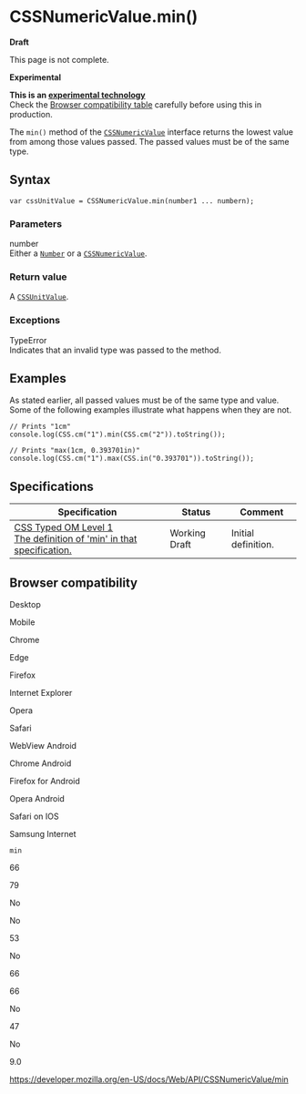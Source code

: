 # CSSNumericValue.min()

**Draft**

This page is not complete.

**Experimental**

**This is an [experimental technology](https://developer.mozilla.org/en-US/docs/MDN/Guidelines/Conventions_definitions#experimental)**  
Check the [Browser compatibility table](#browser_compatibility) carefully before using this in production.

The `min()` method of the [`CSSNumericValue`](../cssnumericvalue) interface returns the lowest value from among those values passed. The passed values must be of the same type.

## Syntax

    var cssUnitValue = CSSNumericValue.min(number1 ... numbern);

### Parameters

number  
Either a [`Number`](https://developer.mozilla.org/en-US/docs/Web/JavaScript/Reference/Global_Objects/Number) or a [`CSSNumericValue`](../cssnumericvalue).

### Return value

A [`CSSUnitValue`](../cssunitvalue).

### Exceptions

TypeError  
Indicates that an invalid type was passed to the method.

## Examples

As stated earlier, all passed values must be of the same type and value. Some of the following examples illustrate what happens when they are not.

    // Prints "1cm"
    console.log(CSS.cm("1").min(CSS.cm("2")).toString());

    // Prints "max(1cm, 0.393701in)"
    console.log(CSS.cm("1").max(CSS.in("0.393701")).toString());

## Specifications

<table><thead><tr class="header"><th>Specification</th><th>Status</th><th>Comment</th></tr></thead><tbody><tr class="odd"><td><a href="https://drafts.css-houdini.org/css-typed-om-1/#dom-cssnumericvalue-min">CSS Typed OM Level 1<br />
<span class="small">The definition of 'min' in that specification.</span></a></td><td><span class="spec-wd">Working Draft</span></td><td>Initial definition.</td></tr></tbody></table>

## Browser compatibility

Desktop

Mobile

Chrome

Edge

Firefox

Internet Explorer

Opera

Safari

WebView Android

Chrome Android

Firefox for Android

Opera Android

Safari on IOS

Samsung Internet

`min`

66

79

No

No

53

No

66

66

No

47

No

9.0

<a href="https://developer.mozilla.org/en-US/docs/Web/API/CSSNumericValue/min" class="_attribution-link">https://developer.mozilla.org/en-US/docs/Web/API/CSSNumericValue/min</a>
